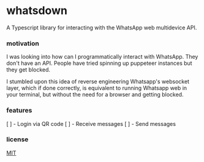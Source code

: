 # whatsdown

A Typescript library for interacting with the WhatsApp web multidevice API.

### motivation

I was looking into how can I programmatically interact with WhatsApp. They don't have an API. People have tried spinning up puppeteer instances but they get blocked. 

I stumbled upon this idea of reverse engineering Whatsapp's websocket layer, which if done correctly, is equivalent to running Whatsapp web in your terminal, but without the need for a browser and getting blocked.

### features

[ ] - Login via QR code
[ ] - Receive messages
[ ] - Send messages

### license

[MIT](./LICENSE)

